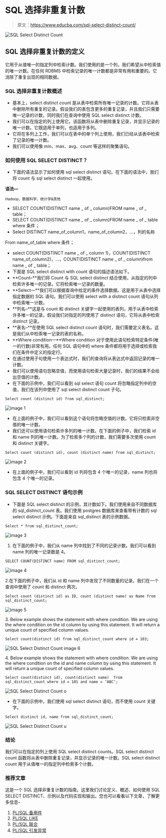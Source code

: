 # SQL 选择非重复计数

> 原文：<https://www.educba.com/sql-select-distinct-count/>

![SQL Select Distinct Count](img/f142c389ce5cecb20080c871373450b4.png)



## SQL 选择非重复计数的定义

它用于从值唯一的指定列中检索计数。我们使用的是一个列，我们希望从中检索值的唯一计数。在任何 RDBMS 中检索记录的唯一计数都是非常有用和重要的。它消除了重复出现的相同数据。

### SQL 选择非重复计数概述

*   基本上，select distinct count 是从表中检索所有唯一记录的计数。它将从表中删除所有重复的记录。假设我们的表包含更多的重复记录，并且我们只需要唯一记录的计数，同时我们在查询中使用 SQL select distinct 计数。
*   我们可以在指定的列上使用它。该函数将从表中删除重复记录，并显示记录的唯一计数。它既适用于单列，也适用于多列。
*   它将在多列上工作，我们可以在表中的单个列上使用，我们已经从该表中检索了记录的唯一计数。
*   我们可以使用像 min、max、avg、count 等这样的聚集语句。

### 如何使用 SQL SELECT DISTINCT？

*   下面的语法显示了如何使用 sql select distinct 语句。在下面的语法中，我们将 count 与 sql select distinct 一起使用。

**语法—**

<small>Hadoop、数据科学、统计学&其他</small>

*   SELECT COUNT(DISTINCT name _ of _ column)FROM name _ of _ table；
*   SELECT COUNT(DISTINCT name _ of _ column)FROM name _ of _ table where 条件；
*   Select DISTINCT name_of_column1，name_of_column2，…，列的名称

From name_of_table where 条件；

*   select COUNT(DISTINCT name _ of _ column 1)，COUNT(DISTINCT name_of_column2)，…，COUNT(DISTINCT name _ of _ column)from name _ of _ table；
*   下面是 SQL select distinct with count 语句的描述语法如下。
*   **Count–**我们将 Count 与 SQL select distinct 结合使用，从指定的列中检索许多唯一的记录。它将检索唯一记录的数量。
*   **Select—**我们可以根据查询中给定的条件选择数据。这是用于从表中选择指定数据的 SQL 语句。我们可以使用 select with a distinct count 语句从列中检索唯一计数。
*   **列名–**这是与 count 和 distinct 关键字一起使用的表列，用于从表中检索许多唯一的记录。假设我们对指定的列使用了 distinct 语句，它将从表中检索 distinct 记录。
*   **表名–**在使用 SQL select distinct count 语句时，我们需要定义表名。这是我们从中检索唯一记录的表的名称。
*   **Where condition—**Where condition 对于使用此语句检索特定条件(唯一的行数)非常有用。任何 SQL 语句中的 where 条件都将用于选择或检索我们在条件中定义的指定行。
*   在通过使用子句使用一个表达式时，我们的查询将从表达式中返回记录的唯一计数。
*   我们可以使用语句忽略空值，而使用语句检索大量记录时，我们的结果不会给出空值的计数。
*   在下面的示例中，我们可以看到 sql select 语句 count 将忽略指定列中的空值，我们在该列中使用了 sql select distinct count 子句。

```
Select count (distinct id) from sql_distinct;
```

![image 1](img/e000d3766105d203d3414b0e5ca5cd99.png)



*   在上面的例子中，我们可以看到这个语句将忽略空值的计数。它将只检索非空值的唯一计数。
*   我们还可以使用语句检索许多列的唯一计数。在下面的例子中，我们检索 id 和 name 列的唯一计数。为了检索多个列的计数，我们需要多次使用 count 和 distinct 关键字。

```
Select count (distinct id), count (distinct name) from sql_distinct;
```

![image 2](img/e5388e27d4c1be8ef78513abdaeeaebf.png)



*   在上面的例子中，我们可以看到 id 列将包含 4 个唯一的记录，name 列也将包含 4 个唯一的记录。

### SQL SELECT DISTINCT 语句示例

*   下面是 SQL select distinct 的示例，其计数如下。我们使用来自不同数据库的 sql_distinct_count 表。我们使用 postgres 数据库来查看带有计数的 sql select distinct 示例。下面是来自 sql_distinct 表的示例数据。

```
Select * from sql_distinct_count;
```

![image 3](img/7f9d2f6218707d82581149a64b045f88.png)



1.  在下面的例子中，我们从 name 列中找到了不同的记录计数。我们可以看到 name 列的唯一记录数是 4。

```
SELECT COUNT(DISTINCT name) FROM sql_distinct_count;
```

![image 4](img/5448f8950cce2e5bec10804fcb981726.png)



2.在下面的例子中，我们从 id 和 name 列中发现了不同数量的记录。我们在一个查询中使用了 count 和 distinct 两次。

```
Select count (distinct id) as ID, count (distinct name) as Name from sql_distinct_count;
```

![image 5](img/094f12f56b5e4e1e9c00fc0a8f30eb13.png)



3\. Below example shows the statement with where condition. We are using the where condition on the id column by using this statement. It will return a unique count of specified column values.

```
Select count(distinct id) from sql_distinct_count where id = 103;
```

![SQL Select Distinct Count image 6](img/b39841c60537c0445d675f9b63096aa5.png)



4\. Below example shows the statement with where condition. We are using the where condition on the id and name column by using this statement. It will return a unique count of specified column values.

```
Select count(distinct id), count(distinct name)  from sql_distinct_count where id = 101 and name = ‘ABC’;
```

![SQL Select Distinct Count o](img/a950f23cc5d7de6ea333fc4308836210.png)



*   在下面的示例中，我们使用 sql select distinct 语句，而不使用 count 关键字。

```
Select distinct id, name from sql_distinct_count;
```

![SQL Select Distinct Count u](img/81bdf55b36c86c3e300d839cc55302f0.png)



### 结论

我们可以在指定的列上使用 SQL select distinct counts。SQL select distinct count 函数将从表中删除重复记录，并显示记录的唯一计数。SQL select distinct count 用于从值唯一的指定列中检索多个计数。

### 推荐文章

这是一个 SQL 选择非重复计数的指南。这里我们讨论定义、概述、如何使用 SQL SELECT DISTINCT、示例以及代码实现和输出。您也可以看看以下文章，了解更多信息–

1.  [PL/SQL 备用件](https://www.educba.com/pl-sql-varray/)
2.  [PL/SQL LIKE](https://www.educba.com/pl-sql-like/)
3.  [PL/SQL 联合](https://www.educba.com/pl-sql-union/)
4.  [PL/SQL 引发异常](https://www.educba.com/pl-sql-raise-exception/)





